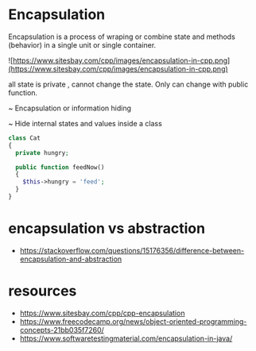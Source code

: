 # Encapsulation
Encapsulation is a process of wraping or combine state and methods (behavior) in a single unit or single container.

![https://www.sitesbay.com/cpp/images/encapsulation-in-cpp.png](https://www.sitesbay.com/cpp/images/encapsulation-in-cpp.png)

all state is private , cannot change the state. Only can change with public function.

~ Encapsulation or information hiding

~ Hide internal states and values inside a class

```php
class Cat
{
  private hungry;

  public function feedNow()
  {
    $this->hungry = 'feed';
  }
}
```

# encapsulation vs abstraction

* https://stackoverflow.com/questions/15176356/difference-between-encapsulation-and-abstraction

# resources

* https://www.sitesbay.com/cpp/cpp-encapsulation
* https://www.freecodecamp.org/news/object-oriented-programming-concepts-21bb035f7260/
* https://www.softwaretestingmaterial.com/encapsulation-in-java/
